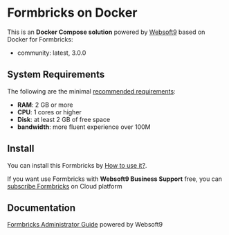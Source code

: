 # Formbricks on Docker  

This is an **Docker Compose solution** powered by [Websoft9](https://www.websoft9.com) based on Docker for Formbricks:


 - community:  latest, 3.0.0


## System Requirements

The following are the minimal [recommended requirements](https://formbricks.com/docs/self-hosting/overview):

* **RAM**: 2 GB or more
* **CPU**: 1 cores or higher
* **Disk**: at least 2 GB of free space
* **bandwidth**: more fluent experience over 100M  

## Install

You can install this Formbricks by [How to use it?](https://github.com/Websoft9/docker-library#how-to-use-it).   

If you want use Formbricks with **Websoft9 Business Support** free, you can [subscribe Formbricks](https://www.websoft9.com/apps) on Cloud platform

## Documentation

[Formbricks Administrator Guide](https://support.websoft9.com/docs/formbricks) powered by Websoft9